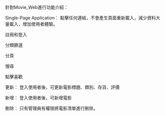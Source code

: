 針對Movie_Web進行功能介紹：

Single-Page Application：
  點擊任何連結，不會產生頁面重新載入，減少資料大量載入，增加使用者體驗。

註冊和登入

分類篩選

分頁

搜尋

點擊喜歡

更新：
  登入使用者後，可更新電影標題、類別、存貨、評價
  
新增：
  登入使用者後，可新增電影

刪除：
  只有管理員有權限將電影清單進行刪除。
